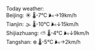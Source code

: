 Today weather:  
Beijing: ☀️   🌡️-7°C 🌬️→19km/h  
Tianjin: 🌫  🌡️-10°C 🌬️↓15km/h  
Shijiazhuang: ⛅️  🌡️-4°C 🌬️↓9km/h  
Tangshan: ❄️   🌡️-5°C 🌬️→2km/h  
